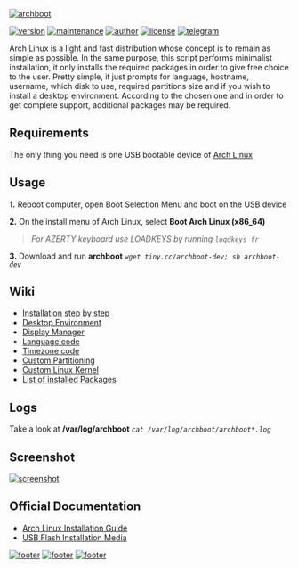 [![archboot](https://www.archboot.org/assets/images/logo.png)](https://www.archboot.org)

[![version](https://img.shields.io/badge/version-v2.9.2-blue.svg?style=flat&logo=github&?cacheSeconds=3600)](https://github.com/grm34/archboot/releases)
[![maintenance](https://img.shields.io/maintenance/yes/2020.svg?&style=flat&logo=github&cacheSeconds=3600)](https://github.com/grm34/archboot/pulse)
[![author](https://img.shields.io/badge/author-grm34-red.svg?&style=flat&logo=github&?cacheSeconds=3600)](https://github.com/grm34)
[![license](https://img.shields.io/badge/license-Apache%202.0-blue.svg?style=flat&logo=github&?cacheSeconds=3600)](https://github.com/grm34/archboot/blob/master/LICENSE)
[![telegram](https://img.shields.io/badge/Telegram-chat-red?style=flat&logo=telegram&cacheSeconds=3600)](https://t.me/archboot)

Arch Linux is a light and fast distribution whose concept is to remain as
simple as possible. In the same purpose, this script performs minimalist
installation, it only installs the required packages in order to give
free choice to the user. Pretty simple, it just prompts for language,
hostname, username, which disk to use, required partitions size and
if you wish to install a desktop environment. According to the chosen one
and in order to get complete support, additional packages may be required.

## Requirements

The only thing you need is one USB bootable device of [Arch Linux](https://mir.archlinux.fr/iso/latest)

## Usage

**1.** Reboot computer, open Boot Selection Menu and boot on the USB device

**2.** On the install menu of Arch Linux, select **Boot Arch Linux (x86_64)**

> *For AZERTY keyboard use LOADKEYS by running `loqdkeys fr`*

**3.** Download and run **archboot** *`wget tiny.cc/archboot-dev; sh archboot-dev`*

## Wiki

* [Installation step by step](https://github.com/grm34/archboot/wiki/Installation-step-by-step)
* [Desktop Environment](https://github.com/grm34/archboot/wiki/Desktop-Environment)
* [Display Manager](https://github.com/grm34/archboot/wiki/Display-Manager)
* [Language code](https://github.com/grm34/archboot/wiki/Language-code)
* [Timezone code](https://github.com/grm34/archboot/wiki/Timezone-code)
* [Custom Partitioning](https://github.com/grm34/archboot/wiki/Custom-Partitioning)
* [Custom Linux Kernel](https://github.com/grm34/archboot/wiki/Custom-Linux-Kernel)
* [List of installed Packages](https://github.com/grm34/archboot/wiki/List-of-installed-Packages)

## Logs

Take a look at **/var/log/archboot** *`cat /var/log/archboot/archboot*.log`*

## Screenshot

[![screenshot](https://www.archboot.org/assets/images/screenshot.png)](https://github.com/grm34/archboot#screenshot)

## Official Documentation

* [Arch Linux Installation Guide](https://wiki.archlinux.org/index.php/Installation_guide)
* [USB Flash Installation Media](https://wiki.archlinux.org/index.php/USB_flash_installation_media)

[![footer](https://forthebadge.com/images/badges/built-with-love.svg)](https://github.com/grm34/archboot#official-documentation)
[![footer](https://forthebadge.com/images/badges/for-you.svg)](https://github.com/grm34/archboot#official-documentation)
[![footer](https://forthebadge.com/images/badges/its-not-a-lie-if-you-believe-it.svg)](https://github.com/grm34/archboot#official-documentation)
